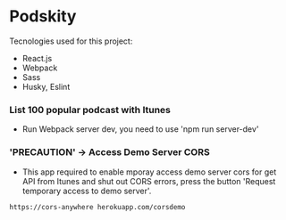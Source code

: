 # Podskity

Tecnologies used for this project:
- React.js
- Webpack
- Sass
- Husky, Eslint



### List 100 popular podcast with Itunes


- Run Webpack server dev, you need to use 'npm run server-dev'


### <b>'PRECAUTION'</b> -> Access Demo Server CORS

- This app required to enable mporay access demo server cors for get API from Itunes and shut out CORS errors, press the button 'Request temporary access to demo server'.

`https://cors-anywhere herokuapp.com/corsdemo`


